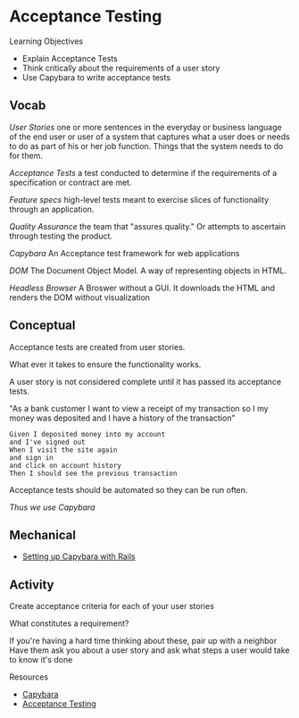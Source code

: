# Acceptance Testing

Learning Objectives

- Explain Acceptance Tests
- Think critically about the requirements of a user story
- Use Capybara to write acceptance tests

## Vocab

*User Stories* one or more sentences in the everyday or business language of
the end user or user of a system that captures what a user does or needs to do
as part of his or her job function. Things that the system needs to do for them.

*Acceptance Tests* a test conducted to determine if the requirements of a
specification or contract are met.

*Feature specs* high-level tests meant to exercise slices of functionality
through an application.

*Quality Assurance* the team that "assures quality." Or attempts to ascertain
through testing the product.

*Capybara* An Acceptance test framework for web applications

*DOM* The Document Object Model. A way of representing objects in HTML.

*Headless Browser* A Broswer without a GUI.  It downloads the HTML and renders
the DOM without visualization

## Conceptual

Acceptance tests are created from user stories.

What ever it takes to ensure the functionality works.

A user story is not considered complete until it has passed its acceptance
tests.

"As a bank customer I want to view a receipt of my transaction so I my money was deposited and I have a history of the transaction"

```
Given I deposited money into my account
and I've signed out
When I visit the site again
and sign in
and click on account history
Then I should see the previous transaction
```

Acceptance tests should be automated so they can be run often.

*Thus we use Capybara*

## Mechanical

- [Setting up Capybara with Rails](https://gist.github.com/e32dfe77f10657ebb5ed)

## Activity

Create acceptance criteria for each of your user stories

What constitutes a requirement?

If you're having a hard time thinking about these, pair up with a neighbor
Have them ask you about a user story and ask what steps a user would take
to know it's done

Resources

- [Capybara](https://github.com/jnicklas/capybara)
- [Acceptance Testing](http://www.extremeprogramming.org/rules/functionaltests.html)
